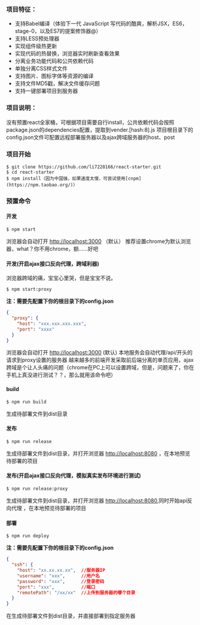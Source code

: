 ### 项目特征：
- 支持Babel编译（体验下一代 JavaScript 写代码的酷爽，解析JSX，ES6，stage-0，以及ES7的提案修饰器@）
- 支持LESS预处理器
- 实现组件级热更新
- 实现代码的热替换，浏览器实时刷新查看效果
- 分离业务功能代码和公共依赖代码
- 单独分离CSS样式文件
- 支持图片、图标字体等资源的编译
- 支持文件MD5戳，解决文件缓存问题
- 支持一键部署项目到服务器

### 项目说明：

没有预置react全家桶，可根据项目需要自行install，公共依赖代码会按照package.json的dependencies配置，提取到vender.[hash:8].js
项目根目录下的config.json文件可配置远程部署服务器以及ajax跨域服务器的host、post

### 项目开始

```
$ git clone https://github.com/li7228166/react-starter.git
$ cd react-starter
$ npm install（因为中国强，如果速度太慢，可尝试使用[cnpm](https://npm.taobao.org/)）
```

### 预置命令
#### 开发
```
$ npm start
```

浏览器会自动打开 [http://localhost:3000](http://localhost:3000) （默认）
推荐设置chrome为默认浏览器，what？你不用chrome，额……好吧


#### 开发(开启ajax接口反向代理，跨域利器)
浏览器跨域的痛，宝宝心里哭，但是宝宝不说。
```
$ npm start:proxy
```
**注：需要先配置下你的根目录下的config.json**
```json
{
  "proxy": {
    "host": "xxx.xxx.xxx.xxx",
    "port": "xxxx"
  }
}
```
浏览器会自动打开 [http://localhost:3000](http://localhost:3000) (默认)
本地服务会自动代理/api/开头的请求到proxy设置的服务器
越来越多的前端开发采取前后端分离的单页应用，ajax跨域是个让人头痛的问题（chrome在PC上可以设置跨域，但是，问题来了，你在手机上真没进行测试？？，那么就用该命令吧）



#### build
```
$ npm run build
```

生成待部署文件到dist目录

#### 发布
```
$ npm run release
```

生成待部署文件到dist目录，并打开浏览器 [http://localhost:8080](http://localhost:8080) ，在本地预览待部署的项目

#### 发布(开启ajax接口反向代理，模拟真实发布环境进行测试)
```
$ npm run release:proxy
```

生成待部署文件到dist目录，并打开浏览器 [http://localhost:8080](http://localhost:8080),同时开始api反向代理 ，在本地预览待部署的项目


#### 部署
```
$ npm run deploy
```
**注：需要先配置下你的根目录下的config.json**
```json
{
  "ssh": {
    "host": "xx.xx.xx.xx",  //服务器IP
    "username": "xxx",      //用户名
    "password": "xxx",      //登录密码
    "port": "xxx",          //端口
    "remotePath": "/xx/xx"  //上传到服务器的哪个目录
  }
}
```
在生成待部署文件到dist目录，并直接部署到指定服务器